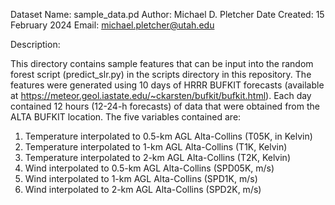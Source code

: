 Dataset Name: sample_data.pd
Author: Michael D. Pletcher
Date Created: 15 February 2024
Email: michael.pletcher@utah.edu

Description:

This directory contains sample features that can be input into the random forest script
(predict_slr.py) in the scripts directory in this repository. The features were generated
using 10 days of HRRR BUFKIT forecasts (available at https://meteor.geol.iastate.edu/~ckarsten/bufkit/bufkit.html).
Each day contained 12 hours (12-24-h forecasts) of data that were obtained from the ALTA BUFKIT location. 
The five variables contained are:

1. Temperature interpolated to 0.5-km AGL Alta-Collins (T05K, in Kelvin)
2. Temperature interpolated to 1-km AGL Alta-Collins (T1K, Kelvin)
3. Temperature interpolated to 2-km AGL Alta-Collins (T2K, Kelvin)
4. Wind interpolated to 0.5-km AGL Alta-Collins (SPD05K, m/s)
5. Wind interpolated to 1-km AGL Alta-Collins (SPD1K, m/s)
6. Wind interpolated to 2-km AGL Alta-Collins (SPD2K, m/s)

